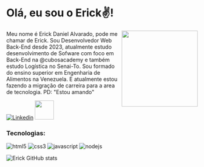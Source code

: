 # Olá, eu sou o Erick✌!

<img src="https://github.com/ErickAlvDev/ErickAlvDev/assets/142065333/90c7fe5b-d643-4c60-8c9a-253bcbb5964c" width="200px" align="right" >
  <p align="left">
Meu nome é Erick Daniel Alvarado, pode me chamar de Erick. Sou Desenvolvedor Web Back-End desde 2023, atualmente estudo desenvolvimento de Sofware com foco em Back-End na @cubosacademy e também estudo Logística no Senai-To. Sou formado do ensino superior em Engenharia de Alimentos na Venezuela. E atualmente estou fazendo a migração de carreira para a area de tecnologia.  PD: "Estou amando"
  </p>
  
[![Linkedin](https://img.shields.io/badge/LinkedIn-0077B5?style=for-the-badge&logo=linkedin&logoColor=white)](https://www.linkedin.com/in/jessicamedeirospocarli/)
<a href="mailto:alvaradoerick26@gmail.com">
<img src="https://media.tenor.com/kXp0f-dmTXAAAAAi/%E6%94%B6%E5%88%B0-%E5%B7%A5%E4%BD%9C.gif" width="50px" />
</a>

### Tecnologias:

![html5](https://img.shields.io/badge/HTML5-E34F26?style=for-the-badge&logo=html5&logoColor=white)
![css3](https://img.shields.io/badge/CSS3-1572B6?style=for-the-badge&logo=css3&logoColor=white)
![javascript](https://img.shields.io/badge/JavaScript-323330?style=for-the-badge&logo=javascript&logoColor=F7DF1E)
![nodejs](https://img.shields.io/badge/Node%20js-339933?style=for-the-badge&logo=nodedotjs&logoColor=white)

![Erick GitHub stats](https://github-readme-stats.vercel.app/api?username=ErickAlvDev&show_icons=true&theme=radical)
